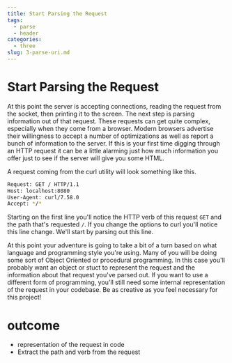 ```yaml
---
title: Start Parsing the Request
tags:
  - parse
  - header
categories:
  - three
slug: 3-parse-uri.md
---
```


# Start Parsing the Request

At this point the server is accepting connections, reading the request
from the socket, then printing it to the screen. The next step is
parsing information out of that request. These requests can get quite
complex, especially when they come from a browser. Modern browsers
advertise their willingness to accept a number of optimizations as
well as report a bunch of information to the server. If this is your
first time digging through an HTTP request it can be a little alarming
just how much information you offer just to see if the server will
give you some HTML.

A request coming from the curl utility will look something like this.

``` bash
Request: GET / HTTP/1.1
Host: localhost:8080
User-Agent: curl/7.58.0
Accept: */*
```

Starting on the first line you'll notice the HTTP verb of this request
`GET` and the path that's requested `/`. If you change the options to
curl you'll notice this line change. We'll start by parsing out this
line.

At this point your adventure is going to take a bit of a turn based on
what language and programming style you're using. Many of you will be
doing some sort of Object Oriented or procedural programming. In this
case you'll probably want an object or stuct to represent the request
and the information about that request you've parsed out. If you want
to use a different form of programming, you'll still need some
internal representation of the request in your codebase. Be as
creative as you feel necessary for this project!

# outcome

* representation of the request in code
* Extract the path and verb from the request
